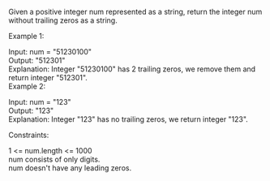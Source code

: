Given a positive integer num represented as a string, return the integer num without trailing zeros as a string.  

 

Example 1:  

Input: num = "51230100"  
Output: "512301"  
Explanation: Integer "51230100" has 2 trailing zeros, we remove them and return integer "512301".  
Example 2:  

Input: num = "123"  
Output: "123"  
Explanation: Integer "123" has no trailing zeros, we return integer "123".  
 

Constraints:  

1 <= num.length <= 1000  
num consists of only digits.  
num doesn't have any leading zeros.  
